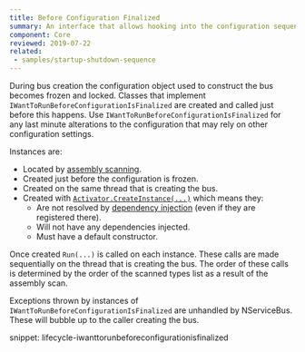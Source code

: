 ```yaml
---
title: Before Configuration Finalized
summary: An interface that allows hooking into the configuration sequence of NServiceBus.
component: Core
reviewed: 2019-07-22
related:
 - samples/startup-shutdown-sequence
---
```


During bus creation the configuration object used to construct the bus becomes frozen and locked. Classes that implement `IWantToRunBeforeConfigurationIsFinalized` are created and called just before this happens. Use `IWantToRunBeforeConfigurationIsFinalized` for any last minute alterations to the configuration that may rely on other configuration settings.

Instances are:

 * Located by [assembly scanning](/nservicebus/hosting/assembly-scanning.md).
 * Created just before the configuration is frozen.
 * Created on the same thread that is creating the bus.
 * Created with [`Activator.CreateInstance(...)`](https://msdn.microsoft.com/en-us/library/system.activator.createinstance) which means they:
    * Are not resolved by [dependency injection](/nservicebus/dependency-injection/) (even if they are registered there).
    * Will not have any dependencies injected.
    * Must have a default constructor.

Once created `Run(...)` is called on each instance. These calls are made sequentially on the thread that is creating the bus. The order of these calls is determined by the order of the scanned types list as a result of the assembly scan.

Exceptions thrown by instances of `IWantToRunBeforeConfigurationIsFinalized` are unhandled by NServiceBus. These will bubble up to the caller creating the bus.

snippet: lifecycle-iwanttorunbeforeconfigurationisfinalized